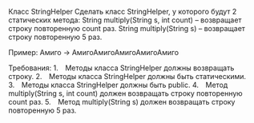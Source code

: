 Класс StringHelper
Сделать класс StringHelper, у которого будут 2 статических метода:
String multiply(String s, int count) – возвращает строку повторенную count раз.
String multiply(String s) – возвращает строку повторенную 5 раз.

Пример:
Амиго -> АмигоАмигоАмигоАмигоАмиго


Требования:
1. Методы класса StringHelper должны возвращать строку.
2. Методы класса StringHelper должны быть статическими.
3. Методы класса StringHelper должны быть public.
4. Метод multiply(String s, int count) должен возвращать строку повторенную count раз.
5. Метод multiply(String s) должен возвращать строку повторенную 5 раз.